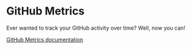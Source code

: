 # GitHub Metrics

Ever wanted to track your GitHub activity over time? Well, now you can!

[GitHub Metrics documentation](https://gloveboxes.github.io/GitHub-Metrics-Endpoint/)

<!-- ## Overview

![The image shows the solution architecture](https://gloveboxes.github.io/GitHub-Metrics-Endpoint/assets/images/architecture-20e4beaaf6670a135638441bc717097d.png) -->
